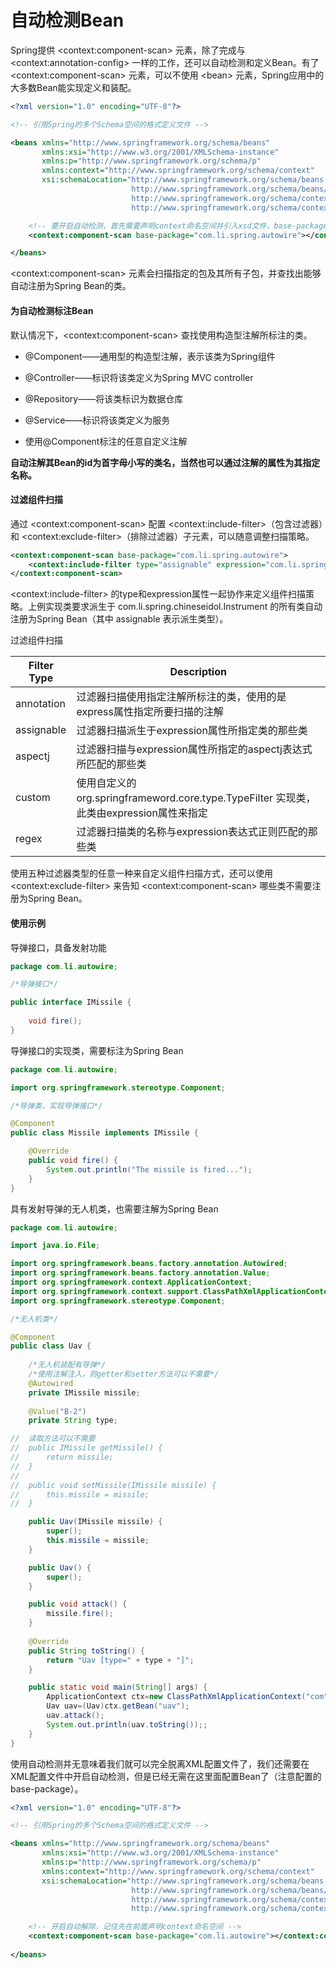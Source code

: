 # 自动检测Bean

Spring提供 &lt;context:component-scan&gt; 元素，除了完成与 &lt;context:annotation-config&gt; 一样的工作，还可以自动检测和定义Bean。有了 &lt;context:component-scan&gt; 元素，可以不使用 &lt;bean&gt; 元素，Spring应用中的大多数Bean能实现定义和装配。

```xml
<?xml version="1.0" encoding="UTF-8"?>

<!-- 引用Spring的多个Schema空间的格式定义文件 -->

<beans xmlns="http://www.springframework.org/schema/beans"
	   xmlns:xsi="http://www.w3.org/2001/XMLSchema-instance"
	   xmlns:p="http://www.springframework.org/schema/p"
	   xmlns:context="http://www.springframework.org/schema/context"
	   xsi:schemaLocation="http://www.springframework.org/schema/beans 
	   					   http://www.springframework.org/schema/beans/spring-beans.xsd
	   					   http://www.springframework.org/schema/context
	   					   http://www.springframework.org/schema/context/spring-context.xsd">

	<!-- 要开启自动检测，首先需要声明context命名空间并引入xsd文件，base-package表示在哪个包中进行自动检测 -->
	<context:component-scan base-package="com.li.spring.autowire"></context:component-scan>

</beans>
```

&lt;context:component-scan&gt; 元素会扫描指定的包及其所有子包，并查找出能够自动注册为Spring Bean的类。

#### 为自动检测标注Bean

默认情况下，&lt;context:component-scan&gt; 查找使用构造型注解所标注的类。

- @Component——通用型的构造型注解，表示该类为Spring组件

- @Controller——标识将该类定义为Spring MVC controller

- @Repository——将该类标识为数据仓库

- @Service——标识将该类定义为服务

- 使用@Component标注的任意自定义注解

**自动注解其Bean的id为首字母小写的类名，当然也可以通过注解的属性为其指定名称。**

#### 过滤组件扫描

通过 &lt;context:component-scan&gt; 配置 &lt;context:include-filter&gt;（包含过滤器）和 &lt;context:exclude-filter&gt;（排除过滤器）子元素，可以随意调整扫描策略。

```xml
<context:component-scan base-package="com.li.spring.autowire">
	<context:include-filter type="assignable" expression="com.li.spring.chineseidol.Instrument"/>
</context:component-scan>
```

&lt;context:include-filter&gt; 的type和expression属性一起协作来定义组件扫描策略。上例实现类要求派生于 com.li.spring.chineseidol.Instrument 的所有类自动注册为Spring Bean（其中 assignable 表示派生类型）。

过滤组件扫描

| Filter Type | Description |
|--------|--------|
| annotation | 过滤器扫描使用指定注解所标注的类，使用的是express属性指定所要扫描的注解 |
| assignable | 过滤器扫描派生于expression属性所指定类的那些类 |
| aspectj | 过滤器扫描与expression属性所指定的aspectj表达式所匹配的那些类 |
| custom | 使用自定义的 org.springframeword.core.type.TypeFilter 实现类，此类由expression属性来指定 |
| regex | 过滤器扫描类的名称与expression表达式正则匹配的那些类 |

使用五种过滤器类型的任意一种来自定义组件扫描方式，还可以使用 &lt;context:exclude-filter&gt; 来告知 &lt;context:component-scan&gt; 哪些类不需要注册为Spring Bean。

#### 使用示例

导弹接口，具备发射功能

```java
package com.li.autowire;

/*导弹接口*/

public interface IMissile {
	
	void fire();
}

```

导弹接口的实现类，需要标注为Spring Bean

```java
package com.li.autowire;

import org.springframework.stereotype.Component;

/*导弹类，实现导弹接口*/

@Component
public class Missile implements IMissile {

	@Override
	public void fire() {
		System.out.println("The missile is fired...");
	}	
}

```

具有发射导弹的无人机类，也需要注解为Spring Bean

```java
package com.li.autowire;

import java.io.File;

import org.springframework.beans.factory.annotation.Autowired;
import org.springframework.beans.factory.annotation.Value;
import org.springframework.context.ApplicationContext;
import org.springframework.context.support.ClassPathXmlApplicationContext;
import org.springframework.stereotype.Component;

/*无人机类*/

@Component
public class Uav {
	
	/*无人机装配有导弹*/
	/*使用注解注入，则getter和setter方法可以不需要*/
	@Autowired
 	private IMissile missile;
	
	@Value("B-2")
	private String type;

//	读取方法可以不需要
//	public IMissile getMissile() {
//		return missile;
//	}
//
//	public void setMissile(IMissile missile) {
//		this.missile = missile;
//	}

	public Uav(IMissile missile) {
		super();
		this.missile = missile;
	}

	public Uav() {
		super();
	}

	public void attack() {
		missile.fire();
	}
	
	@Override
	public String toString() {
		return "Uav [type=" + type + "]";
	}

	public static void main(String[] args) {
		ApplicationContext ctx=new ClassPathXmlApplicationContext("com"+File.separator+"li"+File.separator+"autowire"+File.separator+"uav.xml");
		Uav uav=(Uav)ctx.getBean("uav");
		uav.attack();
		System.out.println(uav.toString());;
	}
}

```

使用自动检测并无意味着我们就可以完全脱离XML配置文件了，我们还需要在XML配置文件中开启自动检测，但是已经无需在这里面配置Bean了（注意配置的base-package）。

```xml
<?xml version="1.0" encoding="UTF-8"?>

<!-- 引用Spring的多个Schema空间的格式定义文件 -->

<beans xmlns="http://www.springframework.org/schema/beans"
	   xmlns:xsi="http://www.w3.org/2001/XMLSchema-instance"
	   xmlns:p="http://www.springframework.org/schema/p"
	   xmlns:context="http://www.springframework.org/schema/context"
	   xsi:schemaLocation="http://www.springframework.org/schema/beans 
	   					   http://www.springframework.org/schema/beans/spring-beans.xsd
	   					   http://www.springframework.org/schema/context
	   					   http://www.springframework.org/schema/context/spring-context.xsd">

	<!-- 开启自动解除，记住先在前面声明context命名空间 -->
	<context:component-scan base-package="com.li.autowire"></context:component-scan>
	
</beans>
```